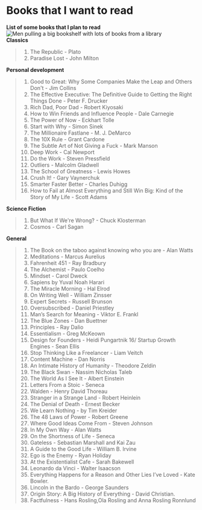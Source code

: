 # Books that I want to read  
**List of some books that I plan to read**  
![Men pulling a big bookshelf with lots of books from a library](https://media.giphy.com/media/YGlRW1Am9q7e0/giphy.gif)  
**Classics**
> 1. The Republic - Plato 
> 2. Paradise Lost - John Milton
  
**Personal development**
> 1. Good to Great: Why Some Companies Make the Leap and Others Don't - Jim Collins
> 2. The Effective Executive: The Definitive Guide to Getting the Right Things Done - Peter F. Drucker
> 3. Rich Dad, Poor Dad - Robert Kiyosaki
> 4. How to Win Friends and Influence People - Dale Carnegie
> 5. The Power of Now - Eckhart Tolle
> 6. Start with Why - Simon Sinek
> 7. The Millionaire Fastlane - M. J. DeMarco
> 8. The 10X Rule - Grant Cardone
> 9. The Subtle Art of Not Giving a Fuck - Mark Manson
> 10. Deep Work - Cal Newport
> 11. Do the Work - Steven Pressfield
> 12. Outliers - Malcolm Gladwell
> 13. The School of Greatness - Lewis Howes
> 14. Crush It! - Gary Vaynerchuk
> 15. Smarter Faster Better - Charles Duhigg
> 16. How to Fail at Almost Everything and Still Win Big: Kind of the Story of My Life - Scott Adams

**Science Fiction**
> 1. But What If We're Wrong? - Chuck Klosterman
> 2. Cosmos - Carl Sagan

**General**
> 1. The Book on the taboo against knowing who you are - Alan Watts
> 2. Meditations - Marcus Aurelius
> 3. Fahrenheit 451 - Ray Bradbury
> 4. The Alchemist - Paulo Coelho
> 5. Mindset - Carol Dweck
> 6. Sapiens by Yuval Noah Harari
> 7. The Miracle Morning - Hal Elrod
> 8. On Writing Well - William Zinsser
> 9. Expert Secrets - Russell Brunson
> 10. Oversubscribed - Daniel Priestley
> 11. Man’s Search for Meaning - Viktor E. Frankl
> 12. The Blue Zones - Dan Buettner
> 13. Principles - Ray Dalio
> 14. Essentialism - Greg McKeown
> 15. Design for Founders - Heidi Pungartnik
> 16/ Startup Growth Engines - Sean Ellis
> 17. Stop Thinking Like a Freelancer - Liam Veitch
> 18. Content Machine - Dan Norris
> 19. An Intimate History of Humanity - Theodore Zeldin
> 20. The Black Swan - Nassim Nicholas Taleb
> 21. The World As I See It - Albert Einstein
> 22. Letters From a Stoic - Seneca
> 23. Walden - Henry David Thoreau
> 24. Stranger in a Strange Land - Robert Heinlein
> 25. The Denial of Death - Ernest Becker
> 26. We Learn Nothing - by Tim Kreider
> 27. The 48 Laws of Power - Robert Greene
> 28. Where Good Ideas Come From - Steven Johnson
> 29. In My Own Way - Alan Watts
> 30. On the Shortness of Life - Seneca
> 31. Gateless - Sebastian Marshall and Kai Zau
> 32. A Guide to the Good Life - William B. Irvine
> 33. Ego is the Enemy - Ryan Holiday
> 34. At the Existentialist Cafe - Sarah Bakewell
> 35. Leonardo da Vinci - Walter Isaacson
> 36. Everything Happens for a Reason and Other Lies I’ve Loved - Kate Bowler.
> 37. Lincoln in the Bardo - George Saunders
> 38. Origin Story: A Big History of Everything - David Christian.
> 39. Factfulness - Hans Rosling,Ola Rosling and Anna Rosling Ronnlund



























